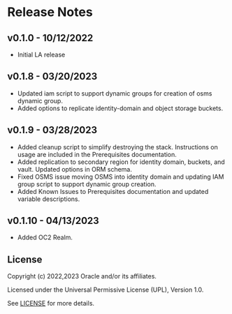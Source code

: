 # Release Notes

## v0.1.0 - 10/12/2022
- Initial LA release

## v0.1.8 - 03/20/2023
- Updated iam script to support dynamic groups for creation of osms dynamic group.
- Added options to replicate identity-domain and object storage buckets.

## v0.1.9 - 03/28/2023
- Added cleanup script to simplify destroying the stack. Instructions on usage are included in the Prerequisites documentation.
- Added replication to secondary region for identity domain, buckets, and vault. Updated options in ORM schema.
- Fixed OSMS issue moving OSMS into identity domain and updating IAM group script to support dynamic group creation.
- Added Known Issues to Prerequisites documentation and updated variable descriptions.

## v0.1.10 - 04/13/2023
- Added OC2 Realm.

## License

Copyright (c) 2022,2023 Oracle and/or its affiliates.

Licensed under the Universal Permissive License (UPL), Version 1.0.

See [LICENSE](./LICENSE) for more details.
